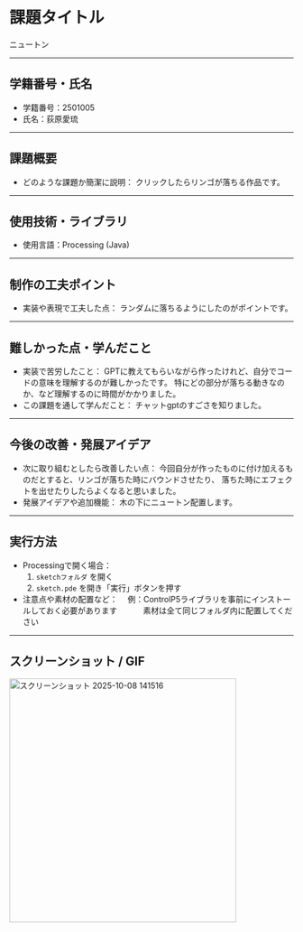 # 課題タイトル
ニュートン

---

## 学籍番号・氏名
- 学籍番号：2501005
- 氏名：荻原愛琉

---

## 課題概要
- どのような課題か簡潔に説明：
  クリックしたらリンゴが落ちる作品です。

---

## 使用技術・ライブラリ
- 使用言語：Processing (Java)


---

## 制作の工夫ポイント
- 実装や表現で工夫した点：
ランダムに落ちるようにしたのがポイントです。

---

## 難しかった点・学んだこと
- 実装で苦労したこと：
   GPTに教えてもらいながら作ったけれど、自分でコードの意味を理解するのが難しかったです。
  特にどの部分が落ちる動きなのか、など理解するのに時間がかかりました。
- この課題を通して学んだこと：
チャットgptのすごさを知りました。

---

## 今後の改善・発展アイデア
- 次に取り組むとしたら改善したい点：
 今回自分が作ったものに付け加えるものだとすると、リンゴが落ちた時にバウンドさせたり、
落ちた時にエフェクトを出せたりしたらよくなると思いました。
- 発展アイデアや追加機能：
 木の下にニュートン配置します。
---

## 実行方法
- Processingで開く場合：
  1. `sketchフォルダ` を開く
  2. `sketch.pde` を開き「実行」ボタンを押す
- 注意点や素材の配置など：
　例：ControlP5ライブラリを事前にインストールしておく必要があります
　　　素材は全て同じフォルダ内に配置してください
---

## スクリーンショット / GIF
<img width="402" height="432" alt="スクリーンショット 2025-10-08 141516" src="https://github.com/user-attachments/assets/7c2267c0-0fbc-4f33-8f5c-af2691df0990" />

